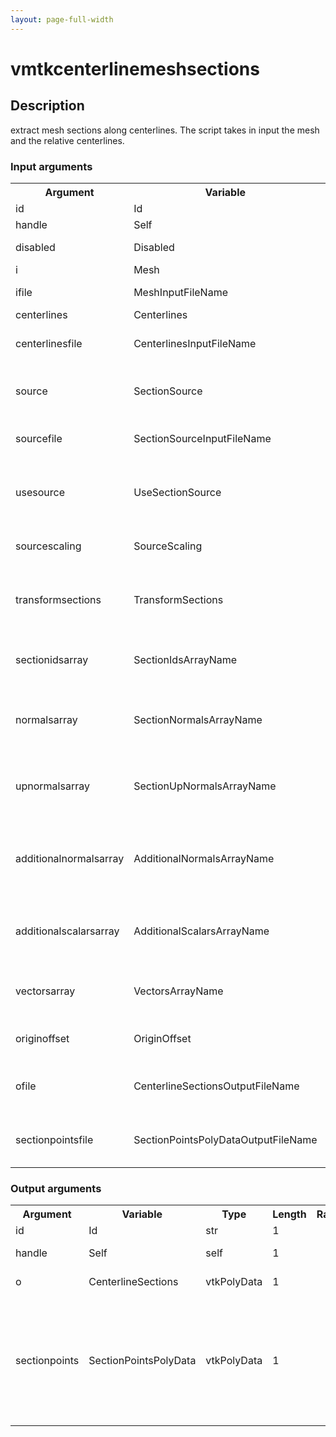 ```yaml
---
layout: page-full-width
---
```

<h1>vmtkcenterlinemeshsections</h1>
<h2>Description</h2>
extract mesh sections along centerlines. The script takes in input the mesh and the relative centerlines.
<h3>Input arguments</h3>
<table class="vmtkscripts">
<tr>
<th>Argument</th><th>Variable</th><th>Type</th><th>Length</th><th>Range</th><th>Default</th><th>Description</th>
</tr>
<tr><td>id</td><td>Id</td><td>str</td><td>1</td><td></td><td>0</td><td>script id</td>
</tr>
<tr><td>handle</td><td>Self</td><td>self</td><td>1</td><td></td><td></td><td>handle to self</td>
</tr>
<tr><td>disabled</td><td>Disabled</td><td>bool</td><td>1</td><td></td><td>0</td><td>disable execution and piping</td>
</tr>
<tr><td>i</td><td>Mesh</td><td>vtkUnstructuredGrid</td><td>1</td><td></td><td></td><td>the input mesh</td>
</tr>
<tr><td>ifile</td><td>MeshInputFileName</td><td>str</td><td>1</td><td></td><td></td><td>filename for the default Mesh reader</td>
</tr>
<tr><td>centerlines</td><td>Centerlines</td><td>vtkPolyData</td><td>1</td><td></td><td></td><td>the input centerlines</td>
</tr>
<tr><td>centerlinesfile</td><td>CenterlinesInputFileName</td><td>str</td><td>1</td><td></td><td></td><td>filename for the default Centerlines reader</td>
</tr>
<tr><td>source</td><td>SectionSource</td><td>vtkPolyData</td><td>1</td><td></td><td></td><td>the input section source with which to probe the mesh (optional)</td>
</tr>
<tr><td>sourcefile</td><td>SectionSourceInputFileName</td><td>str</td><td>1</td><td></td><td></td><td>filename for the default SectionSource reader</td>
</tr>
<tr><td>usesource</td><td>UseSectionSource</td><td>bool</td><td>1</td><td></td><td>False</td><td>if off, slice mesh with plane to generate sections; if on, use the SectionSource to probe the mesh</td>
</tr>
<tr><td>sourcescaling</td><td>SourceScaling</td><td>bool</td><td>1</td><td></td><td>False</td><td>toggle scaling the source with the local radius</td>
</tr>
<tr><td>transformsections</td><td>TransformSections</td><td>bool</td><td>1</td><td></td><td>False</td><td>transform sections so that they are at the origin, with normal 0,0,1 and upNormal 0,1,0</td>
</tr>
<tr><td>sectionidsarray</td><td>SectionIdsArrayName</td><td>str</td><td>1</td><td></td><td>SectionIds</td><td>the name of the array where the ids identifying sections are stored</td>
</tr>
<tr><td>normalsarray</td><td>SectionNormalsArrayName</td><td>str</td><td>1</td><td></td><td>SectionNormals</td><td>the name of the array where normals determining the section planes are stored</td>
</tr>
<tr><td>upnormalsarray</td><td>SectionUpNormalsArrayName</td><td>str</td><td>1</td><td></td><td></td><td>the name of the array where normals determining the "up" orientation of sections are stored</td>
</tr>
<tr><td>additionalnormalsarray</td><td>AdditionalNormalsArrayName</td><td>str</td><td>1</td><td></td><td>None</td><td>the name of the array that contains normals that will be transformed and assigned to additional data points</td>
</tr>
<tr><td>additionalscalarsarray</td><td>AdditionalScalarsArrayName</td><td>str</td><td>1</td><td></td><td>None</td><td>the name of the array that contains scalars that will be assigned to additional data points</td>
</tr>
<tr><td>vectorsarray</td><td>VectorsArrayName</td><td>str</td><td>1</td><td></td><td></td><td>the name of the array where vectors, e.g. velocity vectors, are stored</td>
</tr>
<tr><td>originoffset</td><td>OriginOffset</td><td>float</td><td>3</td><td></td><td>[0.0, 0.0, 0.0]</td><td>offset of subsequent sections after transformation</td>
</tr>
<tr><td>ofile</td><td>CenterlineSectionsOutputFileName</td><td>str</td><td>1</td><td></td><td></td><td>filename for the default CenterlineSections writer</td>
</tr>
<tr><td>sectionpointsfile</td><td>SectionPointsPolyDataOutputFileName</td><td>str</td><td>1</td><td></td><td></td><td>filename for the default SectionPointsPolyData writer</td>
</tr>
</table><h3>Output arguments</h3>
<table class="vmtkscripts">
<tr>
<th>Argument</th><th>Variable</th><th>Type</th><th>Length</th><th>Range</th><th>Default</th><th>Description</th>
</tr>
<tr><td>id</td><td>Id</td><td>str</td><td>1</td><td></td><td>0</td><td>script id</td>
</tr>
<tr><td>handle</td><td>Self</td><td>self</td><td>1</td><td></td><td></td><td>handle to self</td>
</tr>
<tr><td>o</td><td>CenterlineSections</td><td>vtkPolyData</td><td>1</td><td></td><td></td><td>the output sections</td>
</tr>
<tr><td>sectionpoints</td><td>SectionPointsPolyData</td><td>vtkPolyData</td><td>1</td><td></td><td></td><td>the additional output poly data storing information about the location and orientation of sections</td>
</tr>
</table>
